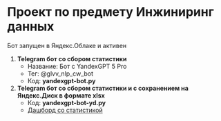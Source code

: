 # Проект по предмету Инжиниринг данных

Бот запущен в Яндекс.Облаке и активен
1. **Telegram бот со сбором статистики**
   - Название: Бот с YandexGPT 5 Pro
   - Тег: @glvv_nlp_cw_bot
   - Код: **yandexgpt-bot.py**
2. **Telegram бот со сбором статистики и с сохранением на Яндекс.Диск в формате xlsx**
   - Код: **yandexgpt-bot-yd.py**
   - [Дашборд со статистикой](https://datalens.yandex.cloud/x760k4hw73c2j)
